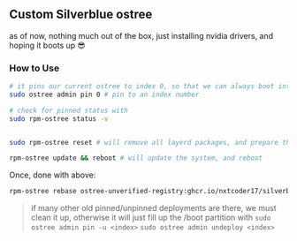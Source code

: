 ## Custom Silverblue ostree

as of now, nothing much out of the box, just installing nvidia drivers, and hoping it boots up 😎

### How to Use
```bash
# it pins our current ostree to index 0, so that we can always boot into it
sudo ostree admin pin 0 # pin to an index number

# check for pinned status with
sudo rpm-ostree status -v


sudo rpm-ostree reset # will remove all layerd packages, and prepare the system for rebasing

rpm-ostree update && reboot # will update the system, and reboot
```

Once, done with above:
```bash
rpm-ostree rebase ostree-unverified-registry:ghcr.io/nxtcoder17/silverblue:sha256-5e67a1d
```

> if many other old pinned/unpinned deployments are there, we must clean it up, otherwise it will just fill up the /boot partition with
> `sudo ostree admin pin -u <index>`
> `sudo ostree admin undeploy <index>`
